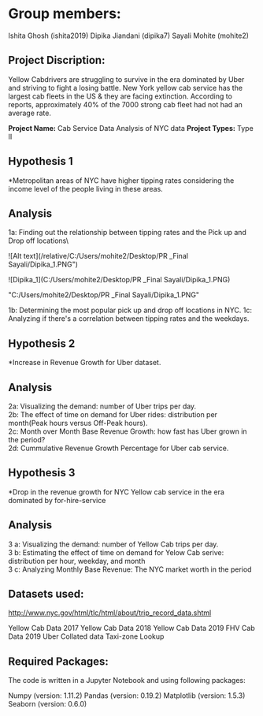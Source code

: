 
# Group members:
Ishita Ghosh (ishita2019)
Dipika Jiandani (dipika7)
Sayali Mohite (mohite2)

## Project Discription:
Yellow Cabdrivers are struggling to survive in the era dominated by Uber and striving to fight a losing battle. New York yellow cab service has the largest cab fleets in the US & they are facing extinction. According to reports, approximately 40% of the 7000 strong cab fleet had not had an average rate.

**Project Name:** Cab Service Data Analysis of NYC data
**Project Types:** Type II

## Hypothesis 1 
*Metropolitan areas of NYC have higher tipping rates considering the income level of the people living in these areas.
## Analysis
1a: Finding out the relationship between tipping rates and the Pick up and Drop off locations\

![Alt text](/relative/C:/Users/mohite2/Desktop/PR _Final Sayali/Dipika_1.PNG")

![Dipika_1](C:/Users/mohite2/Desktop/PR _Final Sayali/Dipika_1.PNG)

"C:/Users/mohite2/Desktop/PR _Final Sayali/Dipika_1.PNG"

1b: Determining the most popular pick up and drop off locations in NYC.
1c: Analyzing if there's a correlation between tipping rates and the weekdays.

## Hypothesis 2 
*Increase in Revenue Growth for Uber dataset.
## Analysis
2a: Visualizing the demand: number of Uber trips per day.<br />
2b: The effect of time on demand for Uber rides: distribution per month(Peak hours versus Off-Peak hours).<br />
2c: Month over Month Base Revenue Growth: how fast has Uber grown in the period? <br />
2d: Cummulative Revenue Growth Percentage for Uber cab service.

## Hypothesis 3
*Drop in the revenue growth for NYC Yellow cab service in the era dominated by for-hire-service
## Analysis
3 a: Visualizing the demand: number of Yellow Cab trips per day.<br />
3 b: Estimating the effect of time on demand for Yelow Cab serive: distribution per hour, weekday, and month <br />
3 c: Analyzing Monthly Base Revenue: The NYC market worth in the period

## Datasets used:
http://www.nyc.gov/html/tlc/html/about/trip_record_data.shtml

Yellow Cab Data 2017
Yellow Cab Data 2018
Yellow Cab Data 2019
FHV Cab Data 2019
Uber Collated data
Taxi-zone Lookup 

 
## Required Packages:
The code is written in a Jupyter Notebook and using following packages:

Numpy (version: 1.11.2)
Pandas (version: 0.19.2)
Matplotlib (version: 1.5.3)
Seaborn (version: 0.6.0)


